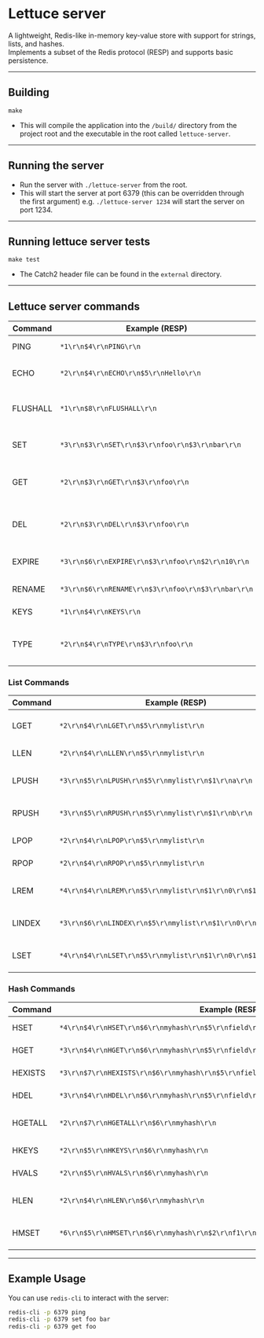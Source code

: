 # Lettuce server

A lightweight, Redis-like in-memory key-value store with support for strings, lists, and hashes.  
Implements a subset of the Redis protocol (RESP) and supports basic persistence.

---

## Building

`make`

- This will compile the application into the `/build/` directory from the project root and the executable in the root called `lettuce-server`.

---

## Running the server

- Run the server with `./lettuce-server` from the root.
- This will start the server at port 6379 (this can be overridden through the first argument) e.g. `./lettuce-server 1234` will start the server on port 1234.

---

## Running lettuce server tests

`make test`

- The Catch2 header file can be found in the `external` directory.

---

## Lettuce server commands

| Command  | Example (RESP)                                     | Description                                 |
| -------- | -------------------------------------------------- | ------------------------------------------- |
| PING     | `*1\r\n$4\r\nPING\r\n`                             | Responds with `+PONG`                       |
| ECHO     | `*2\r\n$4\r\nECHO\r\n$5\r\nHello\r\n`              | Responds with `+Hello!`                     |
| FLUSHALL | `*1\r\n$8\r\nFLUSHALL\r\n`                         | Clears the db cache and returns `+OK`       |
| SET      | `*3\r\n$3\r\nSET\r\n$3\r\nfoo\r\n$3\r\nbar\r\n`    | Sets key to value, returns `+OK`            |
| GET      | `*2\r\n$3\r\nGET\r\n$3\r\nfoo\r\n`                 | Gets value for key, returns bulk string     |
| DEL      | `*2\r\n$3\r\nDEL\r\n$3\r\nfoo\r\n`                 | Deletes key, returns `:1` if deleted        |
| EXPIRE   | `*3\r\n$6\r\nEXPIRE\r\n$3\r\nfoo\r\n$2\r\n10\r\n`  | Sets key to expire in N seconds             |
| RENAME   | `*3\r\n$6\r\nRENAME\r\n$3\r\nfoo\r\n$3\r\nbar\r\n` | Renames key                                 |
| KEYS     | `*1\r\n$4\r\nKEYS\r\n`                             | Lists all keys                              |
| TYPE     | `*2\r\n$4\r\nTYPE\r\n$3\r\nfoo\r\n`                | Returns type of key (`string`, `list`, etc) |

### List Commands

| Command | Example (RESP)                                               | Description                  |
| ------- | ------------------------------------------------------------ | ---------------------------- |
| LGET    | `*2\r\n$4\r\nLGET\r\n$5\r\nmylist\r\n`                       | Returns values in the list   |
| LLEN    | `*2\r\n$4\r\nLLEN\r\n$5\r\nmylist\r\n`                       | Returns length of list       |
| LPUSH   | `*3\r\n$5\r\nLPUSH\r\n$5\r\nmylist\r\n$1\r\na\r\n`           | Pushes value to head of list |
| RPUSH   | `*3\r\n$5\r\nRPUSH\r\n$5\r\nmylist\r\n$1\r\nb\r\n`           | Pushes value to tail of list |
| LPOP    | `*2\r\n$4\r\nLPOP\r\n$5\r\nmylist\r\n`                       | Pops value from head         |
| RPOP    | `*2\r\n$4\r\nRPOP\r\n$5\r\nmylist\r\n`                       | Pops value from tail         |
| LREM    | `*4\r\n$4\r\nLREM\r\n$5\r\nmylist\r\n$1\r\n0\r\n$1\r\na\r\n` | Removes occurrences of value |
| LINDEX  | `*3\r\n$6\r\nLINDEX\r\n$5\r\nmylist\r\n$1\r\n0\r\n`          | Gets element at index        |
| LSET    | `*4\r\n$4\r\nLSET\r\n$5\r\nmylist\r\n$1\r\n0\r\n$1\r\nz\r\n` | Sets element at index        |

### Hash Commands

| Command | Example (RESP)                                                                          | Description                |
| ------- | --------------------------------------------------------------------------------------- | -------------------------- |
| HSET    | `*4\r\n$4\r\nHSET\r\n$6\r\nmyhash\r\n$5\r\nfield\r\n$5\r\nvalue\r\n`                    | Sets field in hash         |
| HGET    | `*3\r\n$4\r\nHGET\r\n$6\r\nmyhash\r\n$5\r\nfield\r\n`                                   | Gets field value           |
| HEXISTS | `*3\r\n$7\r\nHEXISTS\r\n$6\r\nmyhash\r\n$5\r\nfield\r\n`                                | Checks if field exists     |
| HDEL    | `*3\r\n$4\r\nHDEL\r\n$6\r\nmyhash\r\n$5\r\nfield\r\n`                                   | Deletes field              |
| HGETALL | `*2\r\n$7\r\nHGETALL\r\n$6\r\nmyhash\r\n`                                               | Gets all fields and values |
| HKEYS   | `*2\r\n$5\r\nHKEYS\r\n$6\r\nmyhash\r\n`                                                 | Gets all field names       |
| HVALS   | `*2\r\n$5\r\nHVALS\r\n$6\r\nmyhash\r\n`                                                 | Gets all field values      |
| HLEN    | `*2\r\n$4\r\nHLEN\r\n$6\r\nmyhash\r\n`                                                  | Gets number of fields      |
| HMSET   | `*6\r\n$5\r\nHMSET\r\n$6\r\nmyhash\r\n$2\r\nf1\r\n$2\r\nv1\r\n$2\r\nf2\r\n$2\r\nv2\r\n` | Sets multiple fields       |

---

## Example Usage

You can use `redis-cli` to interact with the server:

```sh
redis-cli -p 6379 ping
redis-cli -p 6379 set foo bar
redis-cli -p 6379 get foo
```
